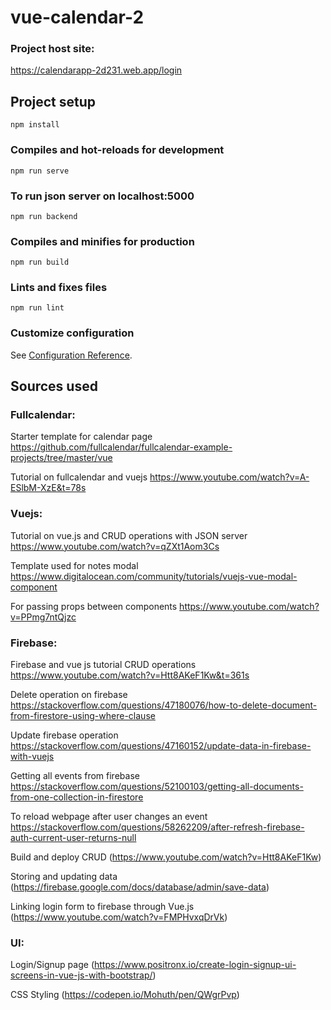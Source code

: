 # vue-calendar-2
### Project host site:
https://calendarapp-2d231.web.app/login 

## Project setup
```
npm install
```

### Compiles and hot-reloads for development
```
npm run serve
```

### To run json server on localhost:5000
```
npm run backend
```

### Compiles and minifies for production
```
npm run build
```

### Lints and fixes files
```
npm run lint

```

### Customize configuration
See [Configuration Reference](https://cli.vuejs.org/config/).

## Sources used
### Fullcalendar:
Starter template for calendar page
https://github.com/fullcalendar/fullcalendar-example-projects/tree/master/vue

Tutorial on fullcalendar and vuejs
https://www.youtube.com/watch?v=A-ESlbM-XzE&t=78s 

### Vuejs:
Tutorial on vue.js and CRUD operations with JSON server 
https://www.youtube.com/watch?v=qZXt1Aom3Cs

Template used for  notes modal
https://www.digitalocean.com/community/tutorials/vuejs-vue-modal-component 

For passing props between components
https://www.youtube.com/watch?v=PPmg7ntQjzc

### Firebase:
Firebase and vue js tutorial CRUD operations
https://www.youtube.com/watch?v=Htt8AKeF1Kw&t=361s

Delete operation on firebase
https://stackoverflow.com/questions/47180076/how-to-delete-document-from-firestore-using-where-clause

Update firebase operation
https://stackoverflow.com/questions/47160152/update-data-in-firebase-with-vuejs

Getting all events from firebase
https://stackoverflow.com/questions/52100103/getting-all-documents-from-one-collection-in-firestore

To reload webpage after user changes an event
https://stackoverflow.com/questions/58262209/after-refresh-firebase-auth-current-user-returns-null

Build and deploy CRUD
(https://www.youtube.com/watch?v=Htt8AKeF1Kw)

Storing and updating data
(https://firebase.google.com/docs/database/admin/save-data)

Linking login form to firebase through Vue.js
(https://www.youtube.com/watch?v=FMPHvxqDrVk)

### UI:
Login/Signup page
(https://www.positronx.io/create-login-signup-ui-screens-in-vue-js-with-bootstrap/)

CSS Styling
(https://codepen.io/Mohuth/pen/QWgrPvp)
